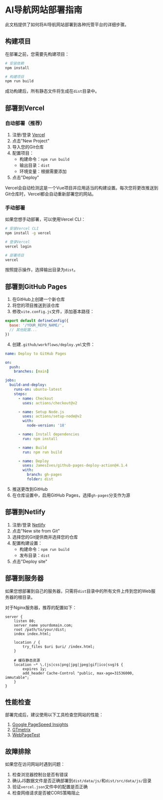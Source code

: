 # AI导航网站部署指南

此文档提供了如何将AI导航网站部署到各种托管平台的详细步骤。

## 构建项目

在部署之前，您需要先构建项目：

```bash
# 安装依赖
npm install

# 构建项目
npm run build
```

成功构建后，所有静态文件将生成在`dist`目录中。

## 部署到Vercel

### 自动部署（推荐）

1. 注册/登录 [Vercel](https://vercel.com)
2. 点击"New Project"
3. 导入您的Git仓库
4. 配置项目：
   - 构建命令：`npm run build`
   - 输出目录：`dist`
   - 环境变量：根据需要添加
5. 点击"Deploy"

Vercel会自动检测这是一个Vue项目并应用适当的构建设置。每次您将更改推送到Git仓库时，Vercel都会自动重新部署您的网站。

### 手动部署

如果您想手动部署，可以使用Vercel CLI：

```bash
# 安装Vercel CLI
npm install -g vercel

# 登录Vercel
vercel login

# 部署项目
vercel
```

按照提示操作，选择输出目录为`dist`。

## 部署到GitHub Pages

1. 在GitHub上创建一个新仓库
2. 将您的项目推送到该仓库
3. 修改`vite.config.js`文件，添加基本路径：

```js
export default defineConfig({
  base: '/YOUR_REPO_NAME/',
  // 其他配置...
})
```

4. 创建`.github/workflows/deploy.yml`文件：

```yaml
name: Deploy to GitHub Pages

on:
  push:
    branches: [main]

jobs:
  build-and-deploy:
    runs-on: ubuntu-latest
    steps:
      - name: Checkout
        uses: actions/checkout@v2

      - name: Setup Node.js
        uses: actions/setup-node@v2
        with:
          node-version: '18'

      - name: Install dependencies
        run: npm install

      - name: Build
        run: npm run build

      - name: Deploy
        uses: JamesIves/github-pages-deploy-action@4.1.4
        with:
          branch: gh-pages
          folder: dist
```

5. 推送更改到GitHub
6. 在仓库设置中，启用GitHub Pages，选择`gh-pages`分支作为源

## 部署到Netlify

1. 注册/登录 [Netlify](https://netlify.com)
2. 点击"New site from Git"
3. 选择您的Git提供商并选择您的仓库
4. 配置构建设置：
   - 构建命令：`npm run build`
   - 发布目录：`dist`
5. 点击"Deploy site"

## 部署到服务器

如果您想部署到自己的服务器，只需将`dist`目录中的所有文件上传到您的Web服务器的根目录。

对于Nginx服务器，推荐的配置如下：

```nginx
server {
    listen 80;
    server_name yourdomain.com;
    root /path/to/your/dist;
    index index.html;

    location / {
        try_files $uri $uri/ /index.html;
    }

    # 缓存静态资源
    location ~* \.(js|css|png|jpg|jpeg|gif|ico|svg)$ {
        expires 1y;
        add_header Cache-Control "public, max-age=31536000, immutable";
    }
}
```

## 性能检查

部署完成后，建议使用以下工具检查您网站的性能：

1. [Google PageSpeed Insights](https://pagespeed.web.dev/)
2. [GTmetrix](https://gtmetrix.com/)
3. [WebPageTest](https://www.webpagetest.org/)

## 故障排除

如果您在访问网站时遇到问题：

1. 检查浏览器控制台是否有错误
2. 确认JS数据文件是否正确部署到`dist/data/js/`和`dist/src/data/js/`目录
3. 验证`vercel.json`文件中的配置是否正确
4. 检查网络请求是否被CORS策略阻止 
